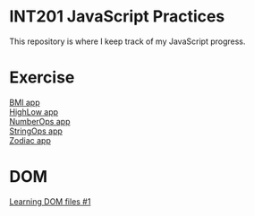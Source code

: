 # INT201 JavaScript Practices
This repository is where I keep track of my JavaScript progress.
# Exercise
[BMI app](https://github.com/Joe-sit/INT201-63130500091-MyWorks/tree/master/exercises/BMI) <br>
[HighLow app](https://github.com/Joe-sit/INT201-63130500091-MyWorks/tree/master/exercises/HighLow) <br>
[NumberOps app](https://github.com/Joe-sit/INT201-63130500091-MyWorks/tree/master/exercises/NumberOpsMenu) <br>
[StringOps app](https://github.com/Joe-sit/INT201-63130500091-MyWorks/tree/master/exercises/StringOpsMenu) <br>
[Zodiac app](https://github.com/Joe-sit/INT201-63130500091-MyWorks/tree/master/exercises/Zodiac) <br>

# DOM
[Learning DOM files #1](https://github.com/Joe-sit/INT201-63130500091-MyWorks/tree/master/exercises/DOM/dom1)
